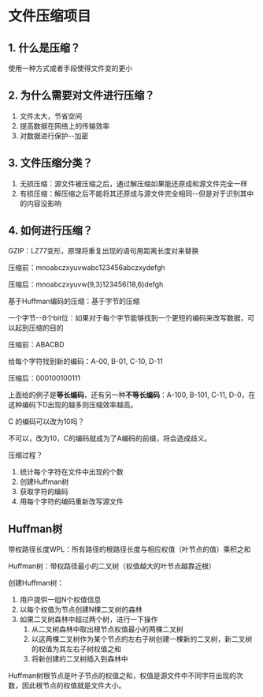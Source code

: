 # 文件压缩项目

## 1. 什么是压缩？

使用一种方式或者手段使得文件变的更小

## 2. 为什么需要对文件进行压缩？

1. 文件太大，节省空间
2. 提高数据在网络上的传输效率
3. 对数据进行保护--加密

## 3. 文件压缩分类？

1. 无损压缩：源文件被压缩之后，通过解压缩如果能还原成和源文件完全一样
2. 有损压缩：解压缩之后不能将其还原成与源文件完全相同--但是对于识别其中的内容没影响

## 4. 如何进行压缩？

GZIP：LZ77变形，原理将重复出现的语句用距离长度对来替换

压缩前：mnoabczxyuvwabc123456abczxydefgh

压缩后：mnoabczxyuvw(9,3)123456(18,6)defgh



基于Huffman编码的压缩：基于字节的压缩

一个字节--8个bit位：如果对于每个字节能够找到一个更短的编码来改写数据，可以起到压缩的目的

压缩前：ABACBD

给每个字符找到新的编码：A-00, B-01, C-10, D-11

压缩后：000100100111

上面给的例子是**等长编码**，还有另一种**不等长编码**：A-100, B-101, C-11, D-0，在这种编码下D出现的越多则压缩效率越高。

C 的编码可以改为10吗？

不可以，改为10，C的编码就成为了A编码的前缀，将会造成歧义。

压缩过程？

1. 统计每个字符在文件中出现的个数
2. 创建Huffman树
3. 获取字符的编码
4. 用每个字符的编码重新改写源文件

## Huffman树

带权路径长度WPL：所有路径的根路径长度与相应权值（叶节点的值）乘积之和

Huffman树：带权路径最小的二叉树（权值越大的叶节点越靠近根）

创建Huffman树：

1. 用户提供一组N个权值信息
2. 以每个权值为节点创建N棵二叉树的森林
3. 如果二叉树森林中超过两个树，进行一下操作
   1. 从二叉树森林中取出根节点权值最小的两棵二叉树
   2. 以这两棵二叉树作为某个节点的左右子树创建一棵新的二叉树，新二叉树的权值为其左右子树权值之和
   3. 将新创建的二叉树插入到森林中

Huffman树根节点是叶子节点的权值之和，权值是源文件中不同字符出现的次数，因此根节点的权值就是文件大小。